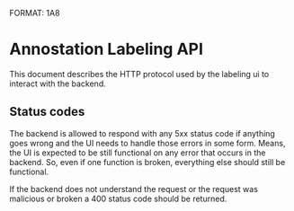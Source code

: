 FORMAT: 1A8

# Annostation Labeling API

This document describes the HTTP protocol used by the labeling ui to interact with the backend.

## Status codes

The backend is allowed to respond with any 5xx status code if anything goes
wrong and the UI needs to handle those errors in some form. Means, the UI is
expected to be still functional on any error that occurs in the backend. So,
even if one function is broken, everything else should still be functional.

If the backend does not understand the request or the request was malicious or
broken a 400 status code should be returned.

<!-- include(task.md) -->
<!-- include(labeledThingInFrame.md) -->

